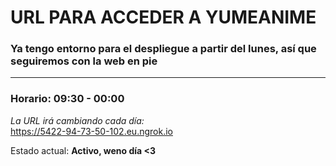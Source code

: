 # URL PARA ACCEDER A YUMEANIME

### Ya tengo entorno para el despliegue a partir del lunes, así que seguiremos con la web en pie

---

### Horario: 09:30 - 00:00

*La URL irá cambiando cada día:*  
https://5422-94-73-50-102.eu.ngrok.io

Estado actual: **Activo, weno día <3**
